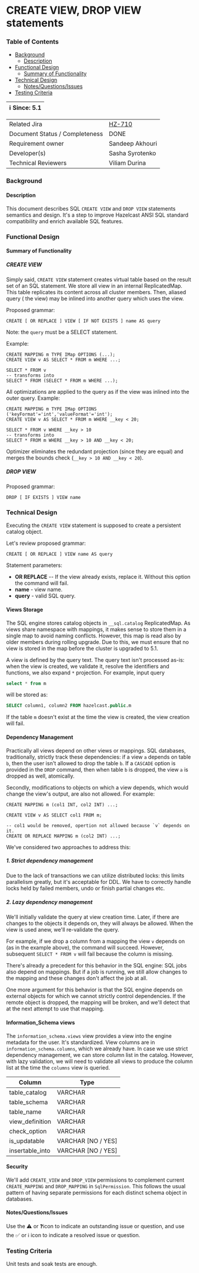# CREATE VIEW, DROP VIEW statements

### Table of Contents

+ [Background](#background)
    - [Description](#description)
+ [Functional Design](#functional-design)
    * [Summary of Functionality](#summary-of-functionality)
+ [Technical Design](#technical-design)
    * [Notes/Questions/Issues](#notesquestionsissues)
+ [Testing Criteria](#testing-criteria)

|ℹ️ Since: 5.1|
 |-------------|

|||
|---|---|
|Related Jira|[HZ-710](https://hazelcast.atlassian.net/browse/HZ-710)|
|Document Status / Completeness|DONE|
|Requirement owner|Sandeep Akhouri|
|Developer(s)|Sasha Syrotenko|
|Technical Reviewers|Viliam Durina|

### Background

#### Description

This document describes SQL `CREATE VIEW` and `DROP VIEW` statements semantics and design. It's a step to improve
Hazelcast ANSI SQL standard compatibility and enrich available SQL features.

### Functional Design

#### Summary of Functionality

##### CREATE VIEW

Simply said, `CREATE VIEW` statement creates virtual table based on the result set of an SQL statement. We store all
view in an internal ReplicatedMap. This table replicates its content across all cluster members. Then, aliased query (
the view) may be inlined into another query which uses the view.

Proposed grammar:

```
CREATE [ OR REPLACE ] VIEW [ IF NOT EXISTS ] name AS query
```

Note: the `query` must be a SELECT statement.

Example:

```
CREATE MAPPING m TYPE IMap OPTIONS (...);
CREATE VIEW v AS SELECT * FROM m WHERE ...;

SELECT * FROM v
-- transforms into
SELECT * FROM (SELECT * FROM m WHERE ...);
```

All optimizations are applied to the query as if the view was inlined into the outer query. Example:

```
CREATE MAPPING m TYPE IMap OPTIONS ('keyFormat'='int','valueFormat'='int');
CREATE VIEW v AS SELECT * FROM m WHERE __key < 20;

SELECT * FROM v WHERE __key > 10
-- transforms into
SELECT * FROM m WHERE __key > 10 AND __key < 20;
```

Optimizer eliminates the redundant projection (since they are equal) and merges the bounds
check (`__key > 10 AND __key < 20`).

##### DROP VIEW

Proposed grammar:

 ```
DROP [ IF EXISTS ] VIEW name
 ```

### Technical Design

Executing the `CREATE VIEW` statement is supposed to create a persistent catalog object.

Let's review proposed grammar:

```
CREATE [ OR REPLACE ] VIEW name AS query
```

Statement parameters:

- **OR REPLACE** -- If the view already exists, replace it. Without this option the command will fail.
- **name** - view name.
- **query** - valid SQL query.

#### Views Storage

The SQL engine stores catalog objects in `__sql.catalog` ReplicatedMap. As views share namespace with mappings, it makes
sense to store them in a single map to avoid naming conflicts. However, this map is read also by older members during
rolling upgrade. Due to this, we must ensure that no view is stored in the map before the cluster is upgraded to 5.1.

A view is defined by the query text. The query text isn't processed as-is: when the view is created, we validate it,
resolve the identifiers and functions, we also expand `*` projection. For example, input query

```sql
select * from m
```

will be stored as:

```sql
SELECT column1, column2 FROM hazelcast.public.m
```

If the table `m` doesn't exist at the time the view is created, the view creation will fail.

#### Dependency Management

Practically all views depend on other views or mappings. SQL databases, traditionally, strictly track these
dependencies: if a view `a` depends on table `b`, then the user isn't allowed to drop the table `b`. If a
`CASCADE` option is provided in the `DROP` command, then when table `b`
is dropped, the view `a` is dropped as well, atomically.

Secondly, modifications to objects on which a view depends, which would change the view's output, are also not allowed.
For example:

```
CREATE MAPPING m (col1 INT, col2 INT) ...;

CREATE VIEW v AS SELECT col1 FROM m;

-- col1 would be removed, opertion not allowed because `v` depends on it.
CREATE OR REPLACE MAPPING m (col2 INT) ...;  
```

We've considered two approaches to address this:

##### 1. Strict dependency management

Due to the lack of transactions we can utilize distributed locks: this limits parallelism greatly, but it's acceptable
for DDL. We have to correctly handle locks held by failed members, undo or finish partial changes etc.

##### 2. Lazy dependency management

We'll initially validate the query at view creation time. Later, if there are changes to the objects it depends on, they
will always be allowed. When the view is used anew, we'll re-validate the query.

For example, if we drop a column from a mapping the view `v` depends on
(as in the example above), the command will succeed. However, subsequent
`SELECT * FROM v` will fail because the column is missing.

There's already a precedent for this behavior in the SQL engine: SQL jobs also depend on mappings. But if a job is
running, we still allow changes to the mapping and these changes don't affect the job at all.

One more argument for this behavior is that the SQL engine depends on external objects for which we cannot strictly
control dependencies. If the remote object is dropped, the mapping will be broken, and we'll detect that at the next
attempt to use that mapping.

#### Information_Schema views

The `information_schema.views` view provides a view into the engine metadata for the user. It's standardized. View
columns are in
`information_schema.columns`, which we already have. In case we use strict dependency management, we can store column
list in the catalog. However, with lazy validation, we will need to validate all views to produce the column list at the
time the `columns` view is queried.

|     Column     |  Type   |
|----------------|---------|
| table_catalog  | VARCHAR |
| table_schema   | VARCHAR |
| table_name     | VARCHAR |
| view_definition     | VARCHAR |
| check_option   | VARCHAR |
| is_updatable   | VARCHAR  [NO / YES] |
| insertable_into | VARCHAR [NO / YES] |

#### Security

We'll add `CREATE_VIEW` and `DROP_VIEW` permissions to complement current `CREATE_MAPPING` and `DROP_MAPPING`
in `SqlPermission`. This follows the usual pattern of having separate permissions for each distinct schema object in
databases.

#### Notes/Questions/Issues

Use the ⚠️ or ❓icon to indicate an outstanding issue or question, and use the ✅ or ℹ️ icon to indicate a resolved issue
or question.

### Testing Criteria

Unit tests and soak tests are enough.